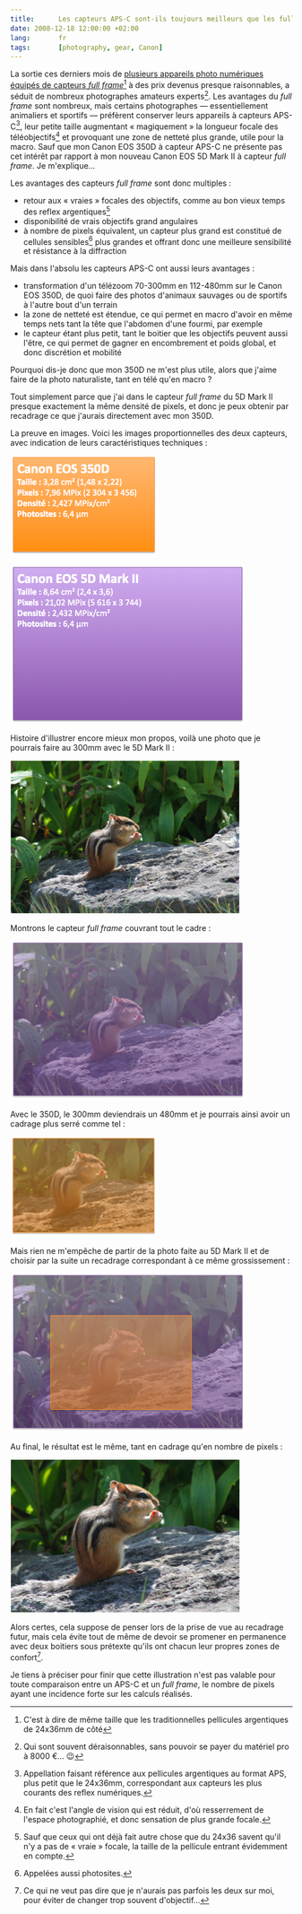 ```yaml
---
title:      Les capteurs APS-C sont-ils toujours meilleurs que les full frame pour la photo animalière et de sport ?
date: 2008-12-18 12:00:00 +02:00
lang:       fr
tags:       [photography, gear, Canon]
---
```


La sortie ces derniers mois de [plusieurs appareils photo numériques équipés de capteurs *full frame*](http://www.macandphoto.com/2008/10/le-grand-match.html)[^fullframe] à des prix devenus presque raisonnables, a séduit de nombreux photographes amateurs experts[^experts]. Les avantages du *full frame* sont nombreux, mais certains photographes — essentiellement animaliers et sportifs — préfèrent conserver leurs appareils à capteurs APS-C[^apsc], leur petite taille augmentant « magiquement » la longueur focale des téléobjectifs[^tele] et provoquant une zone de netteté plus grande, utile pour la macro. Sauf que mon Canon EOS 350D à capteur APS-C ne présente pas cet intérêt par rapport à mon nouveau Canon EOS 5D Mark II à capteur *full frame*. Je m'explique…

[^fullframe]: C'est à dire de même taille que les traditionnelles pellicules argentiques de 24x36mm de côté

[^experts]: Qui sont souvent déraisonnables, sans pouvoir se payer du matériel pro à 8000 €… 😉

[^apsc]: Appellation faisant référence aux pellicules argentiques au format APS, plus petit que le 24x36mm, correspondant aux capteurs les plus courants des reflex numériques.

[^tele]: En fait c'est l'angle de vision qui est réduit, d'où resserrement de l'espace photographié, et donc sensation de plus grande focale.

Les avantages des capteurs *full frame* sont donc multiples :

- retour aux « vraies » focales des objectifs, comme au bon vieux temps des reflex argentiques[^argentique]
- disponibilité de vrais objectifs grand angulaires
- à nombre de pixels équivalent, un capteur plus grand est constitué de cellules sensibles[^cellules] plus grandes et offrant donc une meilleure sensibilité et résistance à la diffraction

Mais dans l'absolu les capteurs APS-C ont aussi leurs avantages :

- transformation d'un télézoom 70-300mm en 112-480mm sur le Canon EOS 350D, de quoi faire des photos d'animaux sauvages ou de sportifs à l'autre bout d'un terrain
- la zone de netteté est étendue, ce qui permet en macro d'avoir en même temps nets tant la tête que l'abdomen d'une fourmi, par exemple
- le capteur étant plus petit, tant le boitier que les objectifs peuvent aussi l'être, ce qui permet de gagner en encombrement et poids global, et donc discrétion et mobilité

Pourquoi dis-je donc que mon 350D ne m'est plus utile, alors que j'aime faire de la photo naturaliste, tant en télé qu'en macro ?

Tout simplement parce que j'ai dans le capteur *full frame* du 5D Mark II presque exactement la même densité de pixels, et donc je peux obtenir par recadrage ce que j'aurais directement avec mon 350D.

La preuve en images. Voici les images proportionnelles des deux capteurs, avec indication de leurs caractéristiques techniques :

![](capteur-canon-eos-350d.png "Canon EOS 350D")


![](capteur-canon-eos-5d-mark-ii.png "Canon EOS 5D Mark II")


Histoire d'illustrer encore mieux mon propos, voilà une photo que je pourrais faire au 300mm avec le 5D Mark II :

![](photo-ecureuil-capteur-canon-eos-5d-mark-ii.png)

Montrons le capteur *full frame* couvrant tout le cadre :

![](photo-ecureuil-capteur-canon-eos-5d-mark-ii-2.png)

Avec le 350D, le 300mm deviendrais un 480mm et je pourrais ainsi avoir un cadrage plus serré comme tel :

![](photo-ecureuil-capteur-canon-eos-350d.png)

Mais rien ne m'empêche de partir de la photo faite au 5D Mark II et de choisir par la suite un recadrage correspondant à ce même grossissement :

![](photo-ecureuil-capteur-canon-eos-5d-mark-ii-recadre.png)

Au final, le résultat est le même, tant en cadrage qu'en nombre de pixels :

![](photo-ecureuil-final.png)

Alors certes, cela suppose de penser lors de la prise de vue au recadrage futur, mais cela évite tout de même de devoir se promener en permanence avec deux boitiers sous prétexte qu'ils ont chacun leur propres zones de confort[^deux].

Je tiens à préciser pour finir que cette illustration n'est pas valable pour toute comparaison entre un APS-C et un *full frame*, le nombre de pixels ayant une incidence forte sur les calculs réalisés.

[^argentique]: Sauf que ceux qui ont déjà fait autre chose que du 24x36 savent qu'il n'y a pas de « vraie » focale, la taille de la pellicule entrant évidemment en compte.

[^cellules]: Appelées aussi photosites.

[^deux]: Ce qui ne veut pas dire que je n'aurais pas parfois les deux sur moi, pour éviter de changer trop souvent d'objectif…
